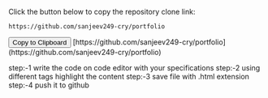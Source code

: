 <!DOCTYPE html>
<html lang="en">
<head>
    <meta charset="UTF-8">
    <meta name="viewport" content="width=device-width, initial-scale=1.0"
          <div class="container">
        <p>Click the button below to copy the repository clone link:</p>
        <pre><code id="codeText">https://github.com/sanjeev249-cry/portfolio</code></pre>
        <button onclick="copyLink()">Copy to Clipboard</button>
    </div>
</head>
<body>
</body>
</html>
[https://github.com/sanjeev249-cry/portfolio](https://github.com/sanjeev249-cry/portfolio)



step:-1 write the code on code editor with your specifications 
step:-2 using different tags highlight the content 
step:-3 save file with .html extension 
step:-4 push it to github
